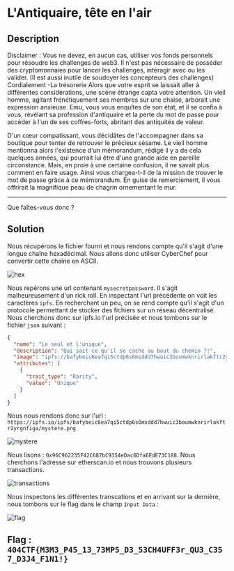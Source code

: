 # L'Antiquaire, tête en l'air

## Description

Disclaimer : Vous ne devez, en aucun cas, utiliser vos fonds personnels pour résoudre les challenges de web3. Il n'est pas nécessaire de posséder des cryptomonnaies pour lancer les challenges, intéragir avec ou les valider. (Il est aussi inutile de soudoyer les concepteurs des challenges) Cordialement -La trésorerie
Alors que votre esprit se laissait aller à différentes considérations, une scène étrange capta votre attention. Un vieil homme, agitant frénétiquement ses membres sur une chaise, arborait une expression anxieuse. Emu, vous vous enquîtes de son état, et il se confia à vous, révélant sa profession d'antiquaire et la perte du mot de passe pour accéder à l'un de ses coffres-forts, abritant des antiquités de valeur.

D'un cœur compatissant, vous décidâtes de l'accompagner dans sa boutique pour tenter de retrouver le précieux sésame. Le vieil homme mentionna alors l'existence d'un mémorandum, rédigé il y a de cela quelques années, qui pourrait lui être d'une grande aide en pareille circonstance. Mais, en proie à une certaine confusion, il ne savait plus comment en faire usage. Ainsi vous chargea-t-il de la mission de trouver le mot de passe grâce à ce mémorandum. En guise de remerciement, il vous offrirait la magnifique peau de chagrin ornementant le mur.

---

Que faîtes-vous donc ?

## Solution

Nous récupérons le fichier fourni et nous rendons compte qu'il s'agit d'une longue chaîne hexadécimal. Nous allons donc utiliser CyberChef pour convertir cette chaîne en ASCII.

![hex](hex.png)

Nous repérons une url contenant `mysecretpassword`. Il s'agit malheureusement d'un rick roll. En inspectant l'url précédente on voit les caractères `ipfs`. En recherchant un peu, on se rend compte qu'il s'agit d'un protocole permettant de stocker des fichiers sur un réseau décentralisé. Nous cherchons donc sur ipfs.io l'url précisée et nous tombons sur le fichier `json` suivant :

```json
{
  "name": "Le seul et l'unique",
  "description": "Qui sait ce qu'il se cache au bout du chemin ?!",
  "image": "ipfs://bafybeic6ea7qi5ctdp6s6msddd7hwuic3boumwknrirlakftr2yrgnfiga/mystere.png",
  "attributes": [
    {
      "trait_type": "Rarity",
      "value": "Unique"
    }
  ]
}
```

Nous nous rendons donc sur l'url : `https://ipfs.io/ipfs/bafybeic6ea7qi5ctdp6s6msddd7hwuic3boumwknrirlakftr2yrgnfiga/mystere.png`

![mystere](mystere.png)

Nous lisons : `0x96C962235F42C687bC9354eDac6Dfa6EdE73C188`. Nous cherchons l'adresse sur etherscan.io et nous trouvons plusieurs transactions.

![transactions](transactions.png)

Nous inspectons les différentes transcations et en arrivant sur la dernière, nous tombons sur le flag dans le champ `Input Data` :

![flag](flag.png)

## Flag : `404CTF{M3M3_P45_13_73MP5_D3_53CH4UFF3r_QU3_C357_D3J4_F1N1!}`
